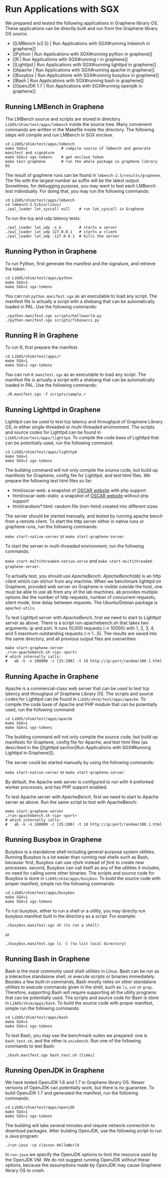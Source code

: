 # Run Applications with SGX
We prepared and tested the following applications in Graphene library OS. These applications can be directly built and run from the Graphene library OS source.

* [[LMBench (v2.5) | Run Applications with SGX#running lmbench in graphene]]
* [[Python | Run Applications with SGX#running python in graphene]]
* [[R | Run Applications with SGX#running r in graphene]]
* [[Lighttpd | Run Applications with SGX#running lighttpd in graphene]]
* [[Apache | Run Applications with SGX#running apache in graphene]]
* [[Busybox | Run Applications with SGX#running busybox in graphene]]
* [[Bash | Run Applications with SGX#running bash in graphene]]
* [[OpenJDK 1.7 | Run Applications with SGX#running openjdk in graphene]]

## Running LMBench in Graphene

The LMBench source and scripts are stored in directory `LibOS/shim/test/apps/lmbench` inside the source tree. Many convenient commands are written in the Makefile inside the directory. The following steps will compile and run LMBench in SGX enclave.

    cd LibOS/shim/test/apps/lmbench
    make SGX=1               # compile source of lmbench and generate manifest and signature
    make SGX=1 sgx-tokens    # get enclave token
    make test-graphene       # run the whole package in graphene library OS

The result of graphene runs can be found in `lmbench-2.5/results/graphene`. The file with the largest number as suffix will be the latest output. Sometimes, for debugging purpose, you may want to test each LMBench test individually. For doing that, you may run the following commands:

    cd LibOS/shim/test/apps/lmbench
    cd lmbench-2.5/bin/linux/
    ./pal_loader lat_syscall null    # run lat_syscall in Graphene

To run the tcp and udp latency tests:

    ./pal_loader lat_udp -s &        # starts a server
    ./pal_loader lat_udp 127.0.0.1   # starts a client
    ./pal_loader lat_udp -127.0.0.1  # kills the server

## Running Python in Graphene

To run Python, first generate the manifest and the signature, and retrieve the token:

    cd LibOS/shim/test/apps/python
    make SGX=1
    make SGX=1 sgx-tokens

You can run `python.manifest.sgx` as an executable to load any script. The manifest file is actually a script with a shebang that can be automatically loaded in PAL. Use the following commands:

    ./python.manifest.sgx scripts/helloworld.py
    ./python.manifest.sgx scripts/fibonacci.py

## Running R in Graphene

To run R, first prepare the manifest:

    cd LibOS/shim/test/apps/r
    make SGX=1
    make SGX=1 sgx-tokens

You can run `R.manifest.sgx` as an executable to load any script. The manifest file is actually a script with a shebang that can be automatically loaded in PAL. Use the following commands:

    ./R.manifest.sgx -f scripts/sample.r

## Running Lighttpd in Graphene

Lighttpd can be used to test tcp latency and throughput of Graphene Library OS, in either single-threaded or multi-threaded environment. The scripts and source codes for Lighttpd can be found in `LibOS/shim/test/apps/lighttpd`. To compile the code base of Lighttpd that can be potentially used, run the following command:

    cd LibOS/shim/test/apps/lighttpd
    make SGX=1
    make SGX=1 sgx-tokens

The building command will not only compile the source code, but build up manifests for Graphene, config file for Lighttpd, and test html files. We prepare the following test html files so far:

* html/oscar-web: a snapshot of [OSCAR website](http://www.oscar.cs.stonybrook.edu) with php support
* html/oscar-web-static: a snapshot of [OSCAR website](http://www.oscar.cs.stonybrook.edu) without php support
* html/random/*.html: random file (non-html) created into different sizes

The server should be started manually, and tested by running apache bench from a remote client. To start the http server either in native runs or graphene runs, run the following commands:

`make start-native-server` or `make start-graphene-server`.

To start the server in multi-threaded environment, run the following commands:

`make start-multithreaded-native-serve` and `make start-multithreaded-graphene-server`.

To actually test, you should use _ApacheBench_. _ApacheBench(ab)_ is an http client which can sit/run from any machine. When we benchmark lighttpd on Graphene, provided web server on Graphene is visible outside the host, one must be able to use ab from any of the lab machines. ab provides multiple options like the number of http requests, number of concurrent requests, silent mode, time delay between requests. The Ubuntu/Debian package is `apache2-utils`.

To test Lighttpd server with _ApacheBench_, first we need to start to Lighttpd server as above. There is a script run-apachebench.sh that takes two arguments: ip and port. It runs 10,000 requests (-n 10000) with 1, 2, 3, 4, and 5 maximum outstanding requests (-n 1...5). The results are saved into the same directory, and all previous output files are overwritten.

    make start-graphene-server
    ./run-apachebench.sh <ip> <port>
    # which internally calls:
    #   ab -k -n 100000 -c [25:200] -t 10 http://ip:port/random/100.1.html

## Running Apache in Graphene

Apache is a commercial-class web server that can be used to test tcp latency and throughput of Graphene Library OS. The scripts and source codes for Lighttpd can be found in `LibOS/shim/test/apps/apache`. To compile the code base of Apache and PHP module that can be potentially used, run the following command:

    cd LibOS/shim/test/apps/apache
    make SGX=1
    make SGX=1 sgx-tokens

The building command will not only compile the source code, but build up manifests for Graphene, config file for Apache, and test html files (as described in the [[lighttpd section|Run Applications with SGX#Running Lighttpd in Graphene]]).

The server could be started manually by using the following commands:

`make start-native-server` or `make start-graphene-server`.

By default, the Apache web server is configured to run with 4 preforked worker processes, and has PHP support enabled.

To test Apache server with _ApacheBench_, first we need to start to Apache server as above. Run the same script to test with ApacheBench:

    make start-graphene-server
    ./run-apachebench.sh <ip> <port>
    # which internally calls:
    #   ab -k -n 100000 -c [25:200] -t 10 http://ip:port/random/100.1.html

## Running Busybox in Graphene

Busybox is a standalone shell including general-purpose system utilities. Running Busybox is a lot easier than running real shells such as Bash, because: first, Busybox can use _vfork_ instead of _fork_ to create new processes. second, Busybox can call itself as any of the utilities it includes, no need for calling some other binaries. The scripts and source code for Busybox is store in `LibOS/shim/apps/busybox`. To build the source code with proper manifest, simple run the following commands:

    cd LibOS/shim/test/apps/busybox
    make SGX=1
    make SGX=1 sgx-tokens

To run busybox, either to run a shell or a utility, you may directly run busybox.manifest built in the directory as a script. For example:

    ./busybox.manifest.sgx sh (to run a shell)

or

    ./busybox.manifest.sgx ls -l (to list local directory)

## Running Bash in Graphene

Bash is the most commonly used shell utilities in Linux. Bash can be run as a interactive standalone shell, or execute scripts or binaries immediately. Besides a few built-in commands, Bash mostly relies on other standalone utilities to execute commands given in the shell, such as `ls`, `cat` or `grep`. Therefore, supporting Bash will require supporting all the utility programs that can be potentially used. The scripts and source code for Bash is store in `LibOS/shim/apps/bash`. To build the source code with proper manifest, simple run the following commands:

    cd LibOS/shim/test/apps/bash
    make SGX=1
    make SGX=1 sgx-tokens

To test Bash, you may use the benchmark suites we prepared: one is `bash_test.sh`, and the other is `unixbench`. Run one of the following commands to test Bash:

    ./bash.manifest.sgx bash_test.sh [times]

## Running OpenJDK in Graphene

We have tested OpenJDK 1.6 and 1.7 in Graphene library OS. Newer versions of OpenJDK can potentially work, but there is no guarantee. To build OpenJDK 1.7 and generated the manifest, run the following commands:

    cd LibOS/shim/test/apps/openjdk
    make SGX=1
    make SGX=1 sgx-tokens

The building will take several minutes and require network connection to download packages. After building OpenJDK, use the following script to run a Java program:

    ./run-java -cp classes HelloWorld

In `run-java` we specify the OpenJDK options to limit the resource used by the OpenJDK VM. We do not suggest running OpenJDK without these options, because the assumptions made by OpenJDK may cause Graphene library OS to crash.
